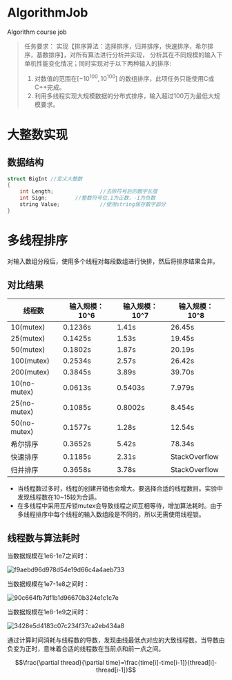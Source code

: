 # AlgorithmJob
Algorithm course job
> 任务要求：
  实现【排序算法：选择排序，归并排序，快速排序，希尔排序，基数排序】，对所有算法进行分析并实现，    分析其在不同规模的输入下单机性能变化情况；同时实现对于以下两种输入的排序:
> 1. 对数值的范围在$[-10^{100},10^{100}]$ 的数组排序，此项任务只能使用C或C++完成。
> 2. 利用多线程实现大规模数据的分布式排序，输入超过100万为最低大规模要求。

# 大整数实现
## 数据结构

```C++
struct BigInt //定义大整数
{
	int Length;               //去除符号后的数字长度
	int Sign;		  //整数符号位,1为正数，-1为负数
	string Value;             //使用string保存数字部分
}
```

# 多线程排序
对输入数组分段后，使用多个线程对每段数组进行快排，然后将排序结果合并。
## 对比结果

| 线程数 | 输入规模：10^6 | 输入规模：10^7 | 输入规模：10^8 |
| --- | --- | --- | --- |
| 10(mutex) | 0.1236s | 1.41s | 26.45s |
| 25(mutex) | 0.1425s | 1.53s | 19.45s |
| 50(mutex) | 0.1802s | 1.87s | 20.19s |
| 100(mutex) | 0.2534s | 2.57s | 26.42s |
| 200(mutex) | 0.3845s | 3.89s | 39.70s |
| 10(no-mutex) | 0.0613s | 0.5403s | 7.979s |
| 25(no-mutex) | 0.1085s | 0.8002s | 8.454s |
| 50(no-mutex) | 0.1577s | 1.28s | 12.54s |
| 希尔排序 | 0.3652s | 5.42s | 78.34s |
| 快速排序 | 0.1185s | 2.31s | StackOverflow |
| 归并排序 | 0.3658s | 3.78s | StackOverflow |

* 当线程数过多时，线程的创建开销也会增大。要选择合适的线程数目。实验中发现线程数在10~15较为合适。
* 在多线程中采用互斥锁mutex会导致线程之间互相等待，增加算法耗时。由于多线程排序中每个线程的输入数组段是不同的，所以无需使用线程锁。


## 线程数与算法耗时
当数据规模在1e6-1e7之间时：

![f9aebd96d978d54e19d66c4a4aeb733](https://user-images.githubusercontent.com/27942089/202899657-a737848a-2c91-42f8-bf73-42c2c9ae2e83.png)

当数据规模在1e7-1e8之间时：

![90c664fb7df1b1d96670b324e1c1c7e](https://user-images.githubusercontent.com/27942089/202899664-d8115f4a-3879-436f-992c-d93a2dbfbb07.png)

当数据规模在1e8-1e9之间时：

![3428e5d4183c07c234f37ca2eb434a8](https://user-images.githubusercontent.com/27942089/202899710-5fc8eb38-421b-4ecb-82d5-51e730e8af42.png)

通过计算时间消耗与线程数的导数，发现曲线最低点对应的大致线程数。当导数由负变为正时，意味着合适的线程数在当前点和前一点之间。

$$\frac{\partial thread}{\partial time}=\frac{time[i]-time[i-1]}{thread[i]-thread[i-1]}$$

